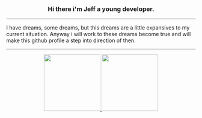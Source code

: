 <p>
  <h3 align="center">
    Hi there i'm Jeff a young developer.
  </h3>
</p>
<hr>
<p>
  I have dreams, some dreams, but this dreams are a little expansives to my current situation. Anyway i will work to these dreams become true and will make this github profile a step into direction of then.
</p>
<hr>
<div align="center">
  <a href="https://github.com/anuraghazra/github-readme-stats">
  <img height="150em" src="https://github-readme-stats.vercel.app/api?username=miyamusaxi&show_icons=true&theme=nightowl&include_all_commits=true&count_private=true"/>
  <img height="150em" src="https://github-readme-stats.vercel.app/api/top-langs/?username=miyamusaxi&layout=compact&langs_count=7&theme=nightowl"/>
</div>


